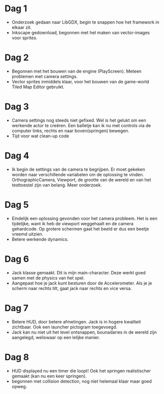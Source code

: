 # Dag 1
- Onderzoek gedaan naar LibGDX, begin te snappen hoe het framework in elkaar zit.
- Inkscape gedownload, begonnen met het maken van vector-images voor sprites.

# Dag 2
- Begonnen met het bouwen van de engine (PlayScreen). Meteen problemen met camera settings.
- Vector sprites inmiddels klaar, voor het bouwen van de game-world Tiled Map Editor gebruikt.
# Dag 3
- Camera settings nog steeds niet gefixed. Wel is het gelukt om een werkende actor te creëren. Een balletje kan ik nu met controls via de computer links, rechts en naar boven(springen) bewegen.
- Tijd voor wat clean-up code

# Dag 4

- Ik begin de settings van de camera te begrijpen. Er moet gekeken worden naar verschillende variabelen om de oplossing te vinden. OrthographicCamera, Viewport, de grootte van de wereld en van het testtoestel zijn van belang. Meer onderzoek. 

# Dag 5

- Eindelijk een oplossing gevonden voor het camera probleem. Het is een tijdelijke, want ik heb de viewport weggehaalt en de camera gehardcode. Op grotere schermen gaat het beeld er dus een beetje vreemd uitzien.
- Betere werkende dynamics.

# Dag 6

- Jack klasse gemaakt. Dit is mijn main-character. Deze werkt goed samen met de physics van het spel.
- Aangepast hoe je jack kunt besturen door de Accelerometer. Als je je scherm naar rechts tilt, gaat jack naar rechts en vice versa. 

# Dag 7

- Betere HUD, door betere afmetingen. Jack is in hogere kwaliteit zichtbaar. Ook een launcher pictogram toegevoegd. 
- Jack kan nu niet uit het level ontsnappen, bounadaries in de wereld zijn aangelegd, weliswaar op een lelijke manier.


# Dag 8

- HUD displayed nu een timer die loopt! Ook het springen realistischer gemaakt (kan nu een keer springen).
- begonnen met collision detection, nog niet helemaal klaar maar goed opweg.
